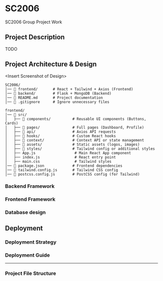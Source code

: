 # SC2006
SC2006 Group Project Work

## Project Description

TODO

## Project Architecture & Design

\<Insert Screenshot of Design\>

```
SC2006/
│── 📂 frontend/       # React + Tailwind + Axios (Frontend)
│── 📂 backend/        # Flask + MongoDB (Backend)
│── 📜 README.md       # Project documentation
│── 📜 .gitignore      # Ignore unnecessary files
```

```
frontend/
│── 📂 src/
│   ├── 📂 components/          # Reusable UI components (Buttons, Cards)
│   ├── 📂 pages/               # Full pages (Dashboard, Profile)
│   ├── 📂 api/                 # Axios API requests
│   ├── 📂 hooks/               # Custom React hooks
│   ├── 📂 context/             # Context API or state management
│   ├── 📂 assets/              # Static assets (logos, images)
│   ├── 📂 styles/              # Tailwind config or additional styles
│   ├── App.js                  # Main React App component
│   ├── index.js                # React entry point
│   ├── main.css                # Tailwind styles
│── 📜 package.json             # Frontend dependencies
│── 📜 tailwind.config.js       # Tailwind CSS config
│── 📜 postcss.config.js        # PostCSS config (for Tailwind)
```

### Backend Framework

### Frontend Framework

### Database design

## Deployment

### Deployment Strategy

### Deployment Guide
---

### Project File Structure